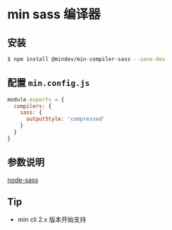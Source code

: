 # min sass 编译器

## 安装

``` bash
$ npm install @mindev/min-compiler-sass --save-dev
```


## 配置 `min.config.js`

``` js
module.exports = {
  compilers: {
    sass: {
      outputStyle: 'compressed'
    }
  }
}
```

## 参数说明

[node-sass](https://github.com/sass/node-sass)

## Tip

- min cli 2.x 版本开始支持
